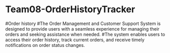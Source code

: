 # Team08-OrderHistoryTracker
#Order history
#The Order Management and Customer Support System is designed to provide users with a seamless experience for managing their orders and seeking assistance when needed.
#The system enables users to access their order history, track current orders, and receive timely notifications on order status changes. 

 

